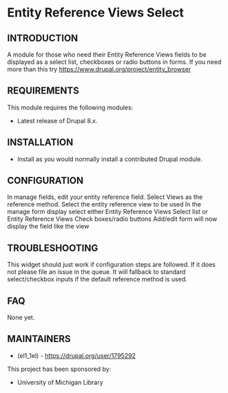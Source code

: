 # Entity Reference Views Select

INTRODUCTION
------------
A module for those who need their Entity Reference Views fields
to be displayed as a select list, checkboxes or radio buttons in forms.
If you need more than this try https://www.drupal.org/project/entity_browser

REQUIREMENTS
------------

This module requires the following modules:
 * Latest release of Drupal 8.x.

INSTALLATION
------------

 * Install as you would normally install a contributed Drupal module.

CONFIGURATION
-------------
In manage fields, edit your entity reference field.
Select Views as the reference method.
Select the entity reference view to be used
In the manage form display select either
Entity Reference Views Select list or
Entity Reference Views Check boxes/radio buttons
Add/edit form will now display the field like the view

TROUBLESHOOTING
---------------
This widget should just work if configuration steps are followed.
If it does not please file an issue in the queue.
It will fallback to standard select/checkbox inputs 
if the default reference method is used.

FAQ
---
None yet.

MAINTAINERS
-----------
 * (el1_1el) - https://drupal.org/user/1795292

This project has been sponsored by:
 * University of Michigan Library
